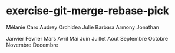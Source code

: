 # exercise-git-merge-rebase-pick

Mélanie Caro
Audrey
Orchidea
Julie
Barbara
Armony
Jonathan

Janvier
Fevrier
Mars
Avril
Mai
Juin
Juillet
Aout
Septembre
Octobre
Novembre
Decembre
